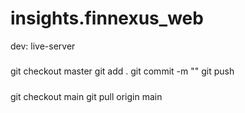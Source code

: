 # insights.finnexus_web

dev: live-server

#####
git  checkout master
git add .
git commit -m ""
git push

#####
git checkout main
git pull origin main